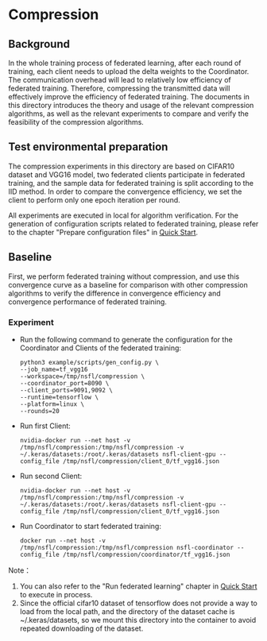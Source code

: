 # Compression

## Background

In the whole training process of federated learning, after each round of training, each client needs to upload the delta weights to the Coordinator. The communication overhead will lead to relatively low efficiency of federated training. Therefore, compressing the transmitted data will effectively improve the efficiency of federated training. The documents in this directory introduces the theory and usage of the relevant compression algorithms, as well as the relevant experiments to compare and verify the feasibility of the compression algorithms.



## Test environmental preparation

The compression experiments in this directory are based on CIFAR10 dataset and VGG16 model, two federated clients participate in federated training, and the sample data for federated training is split according to the IID method. In order to compare the convergence efficiency, we set the client to perform only one epoch iteration per round.

All experiments are executed in local for algorithm verification. For the generation of configuration scripts related to federated training, please refer to the chapter "Prepare configuration files" in [Quick Start](../../docs/quick_start.md).



## Baseline

First, we perform federated training without compression, and use this convergence curve as a baseline for comparison with other compression algorithms to verify the difference in convergence efficiency and convergence performance of federated training.

### Experiment

- Run the following command to generate the configuration for the Coordinator and Clients of the federated training:

  ```shell
  python3 example/scripts/gen_config.py \
  --job_name=tf_vgg16
  --workspace=/tmp/nsfl/compression \
  --coordinator_port=8090 \
  --client_ports=9091,9092 \
  --runtime=tensorflow \
  --platform=linux \
  --rounds=20
  ```

  

- Run first Client:

  ```shell
  nvidia-docker run --net host -v /tmp/nsfl/compression:/tmp/nsfl/compression -v ~/.keras/datasets:/root/.keras/datasets nsfl-client-gpu --config_file /tmp/nsfl/compression/client_0/tf_vgg16.json
  ```

  

- Run second Client:

  ```shell
  nvidia-docker run --net host -v /tmp/nsfl/compression:/tmp/nsfl/compression -v ~/.keras/datasets:/root/.keras/datasets nsfl-client-gpu --config_file /tmp/nsfl/compression/client_0/tf_vgg16.json
  ```

  

- Run Coordinator to start federated training:

  ```
  docker run --net host -v /tmp/nsfl/compression:/tmp/nsfl/compression nsfl-coordinator --config_file /tmp/nsfl/compression/coordinator/tf_vgg16.json
  ```



Note：

1. You can also refer to the "Run federated learning" chapter in [Quick Start](../../docs/quick_start.md) to execute in process.
2. Since the official cifar10 dataset of tensorflow does not provide a way to load from the local path, and the directory of the dataset cache is ~/.keras/datasets, so we mount this directory into the container to avoid repeated downloading of the dataset.

